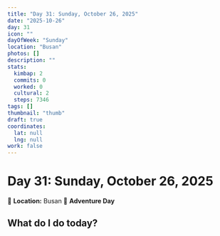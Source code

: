 ```yaml
---
title: "Day 31: Sunday, October 26, 2025"
date: "2025-10-26"
day: 31
icon: ""
dayOfWeek: "Sunday"
location: "Busan"
photos: []
description: ""
stats:
  kimbap: 2
  commits: 0
  worked: 0
  cultural: 2
  steps: 7346
tags: []
thumbnail: "thumb"
draft: true
coordinates:
  lat: null
  lng: null
work: false
---
```

# Day 31: Sunday, October 26, 2025

📍 **Location:** Busan
🎒 **Adventure Day**

## What do I do today?


